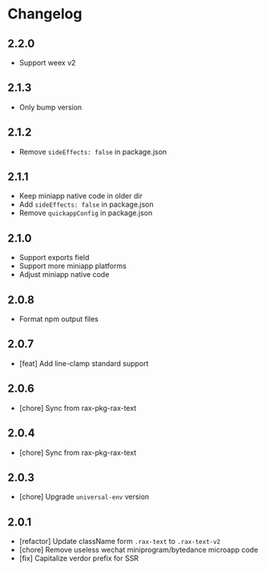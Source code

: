 # Changelog

## 2.2.0

- Support weex v2

## 2.1.3

- Only bump version

## 2.1.2

- Remove `sideEffects: false` in package.json

## 2.1.1

- Keep miniapp native code in older dir
- Add `sideEffects: false` in package.json
- Remove `quickappConfig` in package.json

## 2.1.0

- Support exports field
- Support more miniapp platforms
- Adjust miniapp native code

## 2.0.8

- Format npm output files

## 2.0.7
- [feat] Add line-clamp standard support

## 2.0.6
- [chore] Sync from rax-pkg-rax-text

## 2.0.4
- [chore] Sync from rax-pkg-rax-text

## 2.0.3
- [chore] Upgrade `universal-env` version

## 2.0.1
- [refactor] Update className form `.rax-text` to `.rax-text-v2`
- [chore] Remove useless wechat miniprogram/bytedance microapp code
- [fix] Capitalize verdor prefix for SSR
